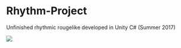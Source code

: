 # Rhythm-Project
Unfinished rhythmic rougelike developed in Unity C# (Summer 2017)

![](https://i.imgur.com/1Erdg1y.gif)

